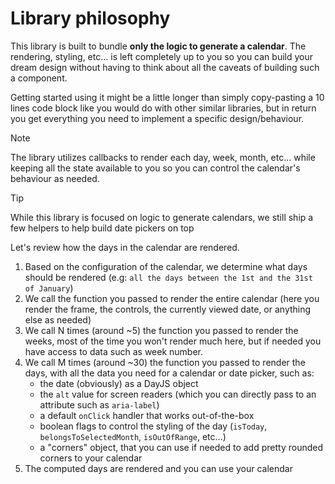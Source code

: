 # Library philosophy

This library is built to bundle **only the logic to generate a calendar**.
The rendering, styling, etc... is left completely up to you so you can build
your dream design without having to think about all the caveats of building such a component.

Getting started using it might be a little longer than simply copy-pasting a 10 lines code block like you would do with other similar libraries,
but in return you get everything you need to implement a specific design/behaviour.

> [!NOTE]
> The library utilizes callbacks to render each day, week, month, etc... while keeping all the state available to you so you can control the calendar's behaviour as needed.

> [!TIP]
> While this library is focused on logic to generate calendars, we still ship a few helpers to help build date pickers on top

Let's review how the days in the calendar are rendered.

1. Based on the configuration of the calendar, we determine what days should be rendered (e.g: `all the days between the 1st and the 31st of January`)
2. We call the function you passed to render the entire calendar (here you render the frame, the controls, the currently viewed date, or anything else as needed)
3. We call N times (around ~5) the function you passed to render the weeks, most of the time you won't render much here, but if needed you have access to data such as week number.
4. We call M times (around ~30) the function you passed to render the days, with all the data you need for a calendar or date picker, such as:
   - the date (obviously) as a DayJS object
   - the `alt` value for screen readers (which you can directly pass to an attribute such as `aria-label`)
   - a default `onClick` handler that works out-of-the-box
   - boolean flags to control the styling of the day (`isToday`, `belongsToSelectedMonth`, `isOutOfRange`, etc...)
   - a "corners" object, that you can use if needed to add pretty rounded corners to your calendar
5. The computed days are rendered and you can use your calendar
